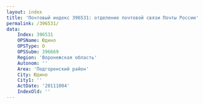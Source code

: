 ```yaml
---
layout: index
title: 'Почтовый индекс 396531: отделение почтовой связи Почты России'
permalink: /396531/
data:
    Index: 396531
    OPSName: Юдино
    OPSType: О
    OPSSubm: 396669
    Region: 'Воронежская область'
    Autonom: ''
    Area: 'Подгоренский район'
    City: Юдино
    City1: ''
    ActDate: '20111004'
    IndexOld: ''
---
```

